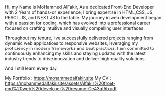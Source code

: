 Hi, my Name is MoHammed AlFakir, As a dedicated Front-End Developer with 2 Years of hands-on experience, I bring expertise in HTML,CSS, JS, REACT.JS, and NEXT.JS to the table. My journey in web development began with a passion for coding, which has evolved into a professional career focused on crafting intuitive and visually compelling user interfaces.

Throughout my tenure, I've successfully delivered projects ranging from dynamic web applications to responsive websites, leveraging my proficiency in modern frameworks and best practices. I am committed to continuously enhancing my skills and staying updated with the latest industry trends to drive innovation and deliver high-quality solutions.

And I still learn every day.

My Portfolio : https://mohammedalfakir.site
My CV : https://mohammedalfakir.site/assets/Alfakir%20front-end%20web%20developer%20resume-Ce43qt5b.pdf
